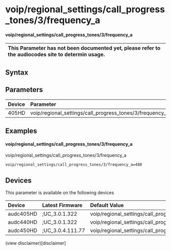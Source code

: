 ﻿---
description: voip/regional_settings/call_progress_tones/3/frequency_a
search: false
---

# voip/regional_settings/call_progress_tones/3/frequency_a

#### voip/regional_settings/call_progress_tones/3/frequency_a


| This Parameter has not been documented yet, please refer to the audiocodes site to determin usage.  | 
| :--- |

## Syntax

## Parameters
|Device|Parameter|value|Description|
|:---|:---|:---|:---|
| 405HD | voip/regional_settings/call_progress_tones/3/frequency_a |  |  |

## Examples
#### voip/regional_settings/call_progress_tones/3/frequency_a

voip/regional_settings/call_progress_tones/3/frequency_a

```
voip/regional_settings/call_progress_tones/3/frequency_a=480
```

## Devices
This parameter is available on the following devices

| Device | Latest Firmware | Default Value |
|:---|:---|:---|
| audc405HD | ;UC_3.0.1.322 | voip/regional_settings/call_progress_tones/3/frequency_a=480 
| audc440HD | ;UC_3.0.1.322 | voip/regional_settings/call_progress_tones/3/frequency_a=480 
| audc450HD | ;UC_3.0.4.111.77 | voip/regional_settings/call_progress_tones/3/frequency_a=480 

(view disclaimer)[disclaimer]
